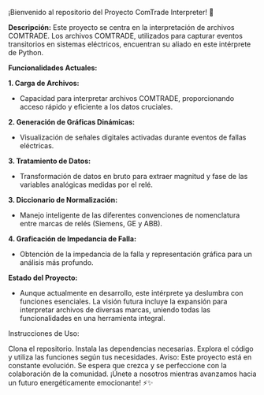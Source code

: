 ¡Bienvenido al repositorio del Proyecto ComTrade Interpreter! 🚀

**Descripción:**
Este proyecto se centra en la interpretación de archivos COMTRADE. Los archivos COMTRADE, utilizados para capturar eventos transitorios en sistemas eléctricos, encuentran su aliado en este intérprete de Python.

**Funcionalidades Actuales:**

**1. Carga de Archivos:**

* Capacidad para interpretar archivos COMTRADE, proporcionando acceso rápido y eficiente a los datos cruciales.

**2. Generación de Gráficas Dinámicas:**

* Visualización de señales digitales activadas durante eventos de fallas eléctricas.
  
**3. Tratamiento de Datos:**

* Transformación de datos en bruto para extraer magnitud y fase de las variables analógicas medidas por el relé. 

**3. Diccionario de Normalización:**

* Manejo inteligente de las diferentes convenciones de nomenclatura entre marcas de relés (Siemens, GE y ABB).
  
**4. Graficación de Impedancia de Falla:**

* Obtención de la impedancia de la falla y representación gráfica para un análisis más profundo. 

**Estado del Proyecto:**
* Aunque actualmente en desarrollo, este intérprete ya deslumbra con funciones esenciales. La visión futura incluye la expansión para interpretar archivos de diversas marcas, uniendo 
  todas las funcionalidades en una herramienta integral.

Instrucciones de Uso:

Clona el repositorio.
Instala las dependencias necesarias.
Explora el código y utiliza las funciones según tus necesidades.
Aviso:
Este proyecto está en constante evolución. Se espera que crezca y se perfeccione con la colaboración de la comunidad. ¡Únete a nosotros mientras avanzamos hacia un futuro energéticamente emocionante! ⚡✨
